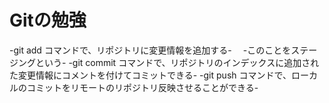 # Gitの勉強
-git add コマンドで、リポジトリに変更情報を追加する-
　-このことをステージングという-
 -git commit コマンドで、リポジトリのインデックスに追加された変更情報にコメントを付けてコミットできる-
 -git push コマンドで、ローカルのコミットをリモートのリポジトリ反映させることができる-  